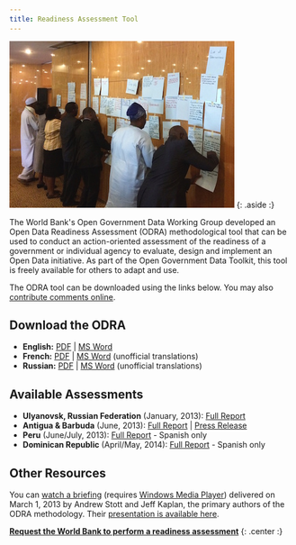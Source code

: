 ```yaml
---
title: Readiness Assessment Tool
---
```



![Citizens in Nigeria participate in a readiness assessment exercise to identify high priority datasets](../docs/images/odra.jpg)
{: .aside :}

The World Bank's Open Government Data Working Group developed an Open Data Readiness Assessment (ODRA) methodological tool that can be used to conduct an action-oriented assessment of the readiness of a government or individual agency to evaluate, design and implement an Open Data initiative. As part of the Open Government Data Toolkit, this tool is freely available for others to adapt and use.

The ODRA tool can be downloaded using the links below. You may also [contribute comments online](http://personal.crocodoc.com/7yQvCzX).

## Download the ODRA ##

* **English:** [PDF](../docs/odra/odra_v2-en.pdf) \| [MS Word](../docs/odra/odra_v2-en.doc)
* **French:** [PDF](../docs/odra/odra_v1-fr.pdf) \| [MS Word](../docs/odra/odra_v1-en.docx) (unofficial translations)
* **Russian:** [PDF](../docs/odra/odra_v2-ru.pdf) \| [MS Word](../docs/odra/odra_v2-ru.docx) (unofficial translations)


## Available Assessments ##

* **Ulyanovsk, Russian Federation** (January, 2013): [Full Report](../docs/odra/odra_ulyanovsk_web_final.doc)
* **Antigua & Barbuda** (June, 2013): [Full Report](http://www.ab.gov.ag/article_details.php?id=4222&category=114) \| [Press Release](http://www.ab.gov.ag/article_details.php?id=4223&category=38)
* **Peru** (June/July, 2013): [Full Report](../docs/odra/odra-peru-final.pdf) - Spanish only
* **Dominican Republic** (April/May, 2014): [Full Report](../docs/odra/odra_republica_dominicana.pdf) - Spanish only


## Other Resources ##

You can [watch a briefing](mms://wbmswebcast1.worldbank.org/DEC/2013-03-01/OD_RA_Briefing.wmv) (requires [Windows Media
Player](http://windows.microsoft.com/en-us/windows/windows-media-player)) delivered on March 1, 2013 by Andrew Stott and
Jeff Kaplan, the primary authors of the ODRA methodology. Their [presentation is available
here](../docs/odra/2013-03-01_0900_open_data-odra_briefing.pdf).

**[Request the World Bank to perform a readiness assessment](mailto:opengovdata@worldbank.org)**
{: .center :}
